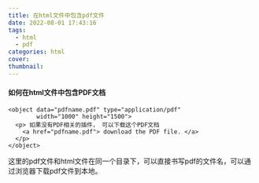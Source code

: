 ```yaml
---
title: 在html文件中包含pdf文件
date: 2022-08-01 17:43:16
tags: 
  - html
  - pdf
categories: html
cover: 
thumbnail: 
---
```


#### 如何在html文件中包含PDF文档



```
<object data="pdfname.pdf" type="application/pdf"
        width="1000" height="1500">
  <p> 如果没有PDF相关的插件， 可以下载这个PDF文档
    <a href="pdfname.pdf"> download the PDF file. </a>
  </p>
</object>

```

这里的pdf文件和html文件在同一个目录下，可以直接书写pdf的文件名，可以通过浏览器下载pdf文件到本地。

